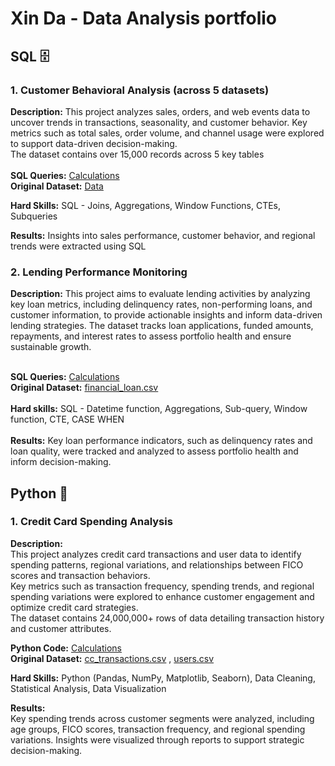 # Xin Da - Data Analysis portfolio

## SQL 🗄️ 

### 1. Customer Behavioral Analysis (across 5 datasets)

**Description:** This project analyzes sales, orders, and web events data to uncover trends in transactions, seasonality, and customer behavior. Key metrics such as total sales, order volume, and channel usage were explored to support data-driven decision-making. <br>
The dataset contains over 15,000 records across 5 key tables <br><br>
**SQL Queries:** [Calculations](https://github.com/xindalok/Sales_and_Customer_Insights_for_Business_Growth------SQL) <br>
**Original Dataset:** [Data](https://github.com/xindalok/Sales_and_Customer_Insights_for_Business_Growth------SQL/blob/15216838c89b229621eeae559c0c6c4900fd6a91/dataset/Parch%20and%20Posey%20file.txt)

**Hard Skills:** SQL - Joins, Aggregations, Window Functions, CTEs, Subqueries  

**Results:** Insights into sales performance, customer behavior, and regional trends were extracted using SQL

### 2. Lending Performance Monitoring

**Description:** This project aims to evaluate lending activities by analyzing key loan metrics, including delinquency rates, non-performing loans, and customer information, to provide actionable insights and inform data-driven lending strategies. The dataset tracks loan applications, funded amounts, repayments, and interest rates to assess portfolio health and ensure sustainable growth. <br><br>  

**SQL Queries:** [Calculations](https://github.com/xindalok/Bank-loans-portfolio---SQL/blob/2f09006ea41ec888905e6cdcdcb498441d73000b/SQL%20calculations.md) <br>
**Original Dataset:** [financial_loan.csv](https://github.com/xindalok/Bank-loans-portfolio---SQL/blob/a6db9c86683d53044c156f55833fe2b2e5dab464/dataset/financial_loan.csv)  <br><br>
**Hard skills:** SQL - Datetime function, Aggregations, Sub-query, Window function, CTE, CASE WHEN  <br><br>
**Results:** Key loan performance indicators, such as delinquency rates and loan quality, were tracked and analyzed to assess portfolio health and inform decision-making.


## Python 🐍

### 1. Credit Card Spending Analysis  

**Description:**  
This project analyzes credit card transactions and user data to identify spending patterns, regional variations, and relationships between FICO scores and transaction behaviors. <br>
Key metrics such as transaction frequency, spending trends, and regional spending variations were explored to enhance customer engagement and optimize credit card strategies.  
The dataset contains 24,000,000+ rows of data detailing transaction history and customer attributes.  

**Python Code:** [Calculations](https://github.com/xindalok/Credit-Card-Transaction-Analysis-Spending-Insights---Python/blob/2fc721d948d24f14a85c6e9f28cb8e3a87ecafe9/Credit%20Card%20Transactions.ipynb) <br>
**Original Dataset:** [cc_transactions.csv](credit-card-spending-dashboard.xlsx) , [users.csv](https://github.com/xindalok/Credit-Card-Transaction-Analysis-Spending-Insights---Python/blob/2fc721d948d24f14a85c6e9f28cb8e3a87ecafe9/datasets/users.csv)

**Hard Skills:** Python (Pandas, NumPy, Matplotlib, Seaborn), Data Cleaning, Statistical Analysis, Data Visualization  

**Results:**  
Key spending trends across customer segments were analyzed, including age groups, FICO scores, transaction frequency, and regional spending variations. Insights were visualized through reports to support strategic decision-making.  
